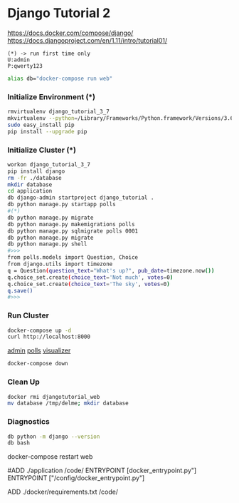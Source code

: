 # Django Tutorial 2

https://docs.docker.com/compose/django/
https://docs.djangoproject.com/en/1.11/intro/tutorial01/

    (*) -> run first time only
    U:admin
    P:qwerty123
    
```bash
alias db="docker-compose run web"
```

### Initialize Environment (*)
```bash
rmvirtualenv django_tutorial_3_7
mkvirtualenv --python=/Library/Frameworks/Python.framework/Versions/3.6/bin/python3 django_tutorial_3_7
sudo easy_install pip
pip install --upgrade pip
```

### Initialize Cluster (*)
```bash
workon django_tutorial_3_7
pip install django
rm -fr ./database
mkdir database
cd application
db django-admin startproject django_tutorial .
db python manage.py startapp polls
#(*)
db python manage.py migrate 
db python manage.py makemigrations polls
db python manage.py sqlmigrate polls 0001
db python manage.py migrate
db python manage.py shell
#>>> 
from polls.models import Question, Choice
from django.utils import timezone
q = Question(question_text="What's up?", pub_date=timezone.now())
q.choice_set.create(choice_text='Not much', votes=0)
q.choice_set.create(choice_text='The sky', votes=0)
q.save()
#>>> 
```

### Run Cluster
```bash
docker-compose up -d
curl http://localhost:8000
```
[admin](http://127.0.0.1:8000/admin/)
[polls](http://127.0.0.1:8000/polls/)
[visualizer](http://127.0.0.1:8080)
```bash
docker-compose down
```

### Clean Up
```bash
docker rmi djangotutorial_web
mv database /tmp/delme; mkdir database
```

### Diagnostics
```bash
db python -m django --version
db bash

```
docker-compose restart web

#ADD ./application /code/
ENTRYPOINT [docker_entrypoint.py"]
ENTRYPOINT ["/config/docker_entrypoint.py"]

ADD ./docker/requirements.txt /code/
